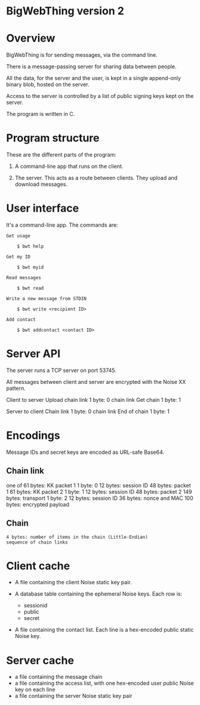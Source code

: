 BigWebThing version 2
=====================

# Overview

BigWebThing is for sending messages, via the command line.

There is a message-passing server for sharing data between people.

All the data, for the server and the user, is kept in a single append-only binary blob, hosted on the server.

Access to the server is controlled by a list of public signing keys kept on the server.

The program is written in C.

# Program structure

These are the different parts of the program:

1. A command-line app that runs on the client.

6. The server. This acts as a route between clients. They upload and download messages.

# User interface

It's a command-line app. The commands are:

    Get usage

        $ bwt help

    Get my ID

        $ bwt myid

    Read messages

        $ bwt read

    Write a new message from STDIN

        $ bwt write <recipient ID>

    Add contact

        $ bwt addcontact <contact ID>

# Server API

The server runs a TCP server on port 53745.

All messages between client and server are encrypted with the Noise XX pattern.

Client to server
    Upload chain link
        1 byte: 0
        chain link
    Get chain
        1 byte: 1

Server to client
    Chain link
        1 byte: 0
        chain link
    End of chain
        1 byte: 1

# Encodings

Message IDs and secret keys are encoded as URL-safe Base64.

## Chain link

one of
    61 bytes: KK packet 1
        1 byte: 0
        12 bytes: session ID
        48 bytes: packet 1
    61 bytes: KK packet 2
        1 byte: 1
        12 bytes: session ID
        48 bytes: packet 2
    149 bytes: transport
        1 byte: 2
        12 bytes: session ID
        36 bytes: nonce and MAC
        100 bytes: encrypted payload

## Chain

    4 bytes: number of items in the chain (Little-Endian)
    sequence of chain links

# Client cache

+ A file containing the client Noise static key pair.

+ A database table containing the ephemeral Noise keys. Each row is:
    - sessionid
    - public
    - secret

+ A file containing the contact list. Each line is a hex-encoded public static Noise key.

# Server cache

+ a file containing the message chain
+ a file containing the access list, with one hex-encoded user public Noise key on each line
+ a file containing the server Noise static key pair
